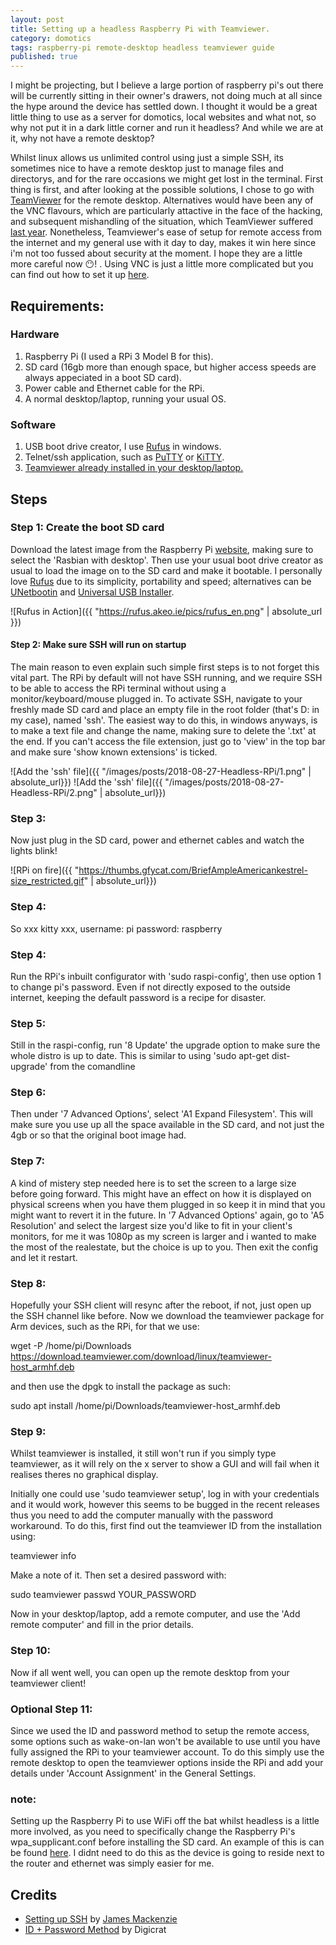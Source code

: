 ```yaml
---
layout: post
title: Setting up a headless Raspberry Pi with Teamviewer.
category: domotics
tags: raspberry-pi remote-desktop headless teamviewer guide
published: true
---
```


I might be projecting, but I believe a large portion of raspberry pi's out there will be currently sitting in their owner's drawers, not doing much at all since the hype around the device has settled down. I thought it would be a great little thing to use as a server for domotics, local websites and what not, so why not put it in a dark little corner and run it headless? And while we are at it, why not have a remote desktop?

Whilst linux allows us unlimited control using just a simple SSH, its sometimes nice to have a remote desktop just to manage files and directorys, and for the rare occasions we might get lost in the terminal. First thing is first, and after looking at the possible solutions, I chose to go with [TeamViewer](https://www.teamviewer.com/en/) for the remote desktop. Alternatives would have been any of the VNC flavours, which are particularly attactive in the face of the hacking, and subsequent mishandling of the situation, which TeamViewer suffered [last year](INSERTLINK). Nonetheless, Teamviewer's ease of setup for remote access from the internet and my general use with it day to day, makes it win here since i'm not too fussed about security at the moment. I hope they are a little more careful now :no_mouth:!
. Using VNC is just a little more complicated but you can find out how to set it up [here](insertlink).

## Requirements:
### Hardware
1. Raspberry Pi (I used a RPi 3 Model B for this).
2. SD card (16gb more than enough space, but higher access speeds are always appeciated in a boot SD card).
3. Power cable and Ethernet cable for the RPi.
4. A normal desktop/laptop, running your usual OS.

### Software
1. USB boot drive creator, I use [Rufus](https://rufus.akeo.ie/) in windows.
2. Telnet/ssh application, such as [PuTTY](https://www.putty.org/) or [KiTTY](http://www.9bis.net/kitty/).
3. [Teamviewer already installed in your desktop/laptop.](https://www.teamviewer.com/en/)

## Steps
### Step 1: Create the boot SD card
Download the latest image from the Raspberry Pi [website](https://www.raspberrypi.org/downloads/raspbian/), making sure to select the 'Rasbian with desktop'. Then use your usual boot drive creator as usual to load the image on to the SD card and make it bootable. I personally love [Rufus](https://rufus.akeo.ie/) due to its simplicity, portability and speed; alternatives can be [UNetbootin](https://unetbootin.github.io/) and [Universal USB Installer](https://www.pendrivelinux.com/universal-usb-installer-easy-as-1-2-3/).

![Rufus in Action]({{ "https://rufus.akeo.ie/pics/rufus_en.png" | absolute_url }})

#### Step 2: Make sure SSH will run on startup
The main reason to even explain such simple first steps is to not forget this vital part. The RPi by default will not have SSH running, and we require SSH to be able to access the RPi terminal without using a monitor/keyboard/mouse plugged in. To activate SSH, navigate to your freshly made SD card and place an empty file in the root folder (that's D: in my case), named 'ssh'. The easiest way to do this, in windows anyways, is to make a text file and change the name, making sure to delete the '.txt' at the end. If you can't access the file extension, just go to 'view' in the top bar and make sure 'show known extensions' is ticked.

![Add the 'ssh' file]({{ "/images/posts/2018-08-27-Headless-RPi/1.png" | absolute_url}})
![Add the 'ssh' file]({{ "/images/posts/2018-08-27-Headless-RPi/2.png" | absolute_url}})

### Step 3:
Now just plug in the SD card, power and ethernet cables and watch the lights blink!

![RPi on fire]({{ "https://thumbs.gfycat.com/BriefAmpleAmericankestrel-size_restricted.gif"  | absolute_url}})

### Step 4:
So xxx kitty xxx,
username: pi
password: raspberry


### Step 4:
Run the RPi's inbuilt configurator with 'sudo raspi-config', then use option 1 to change pi's password. Even if not directly exposed to the outside internet, keeping the default password is a recipe for disaster.

### Step 5:
Still in the raspi-config, run '8 Update' the upgrade option to make sure the whole distro is up to date. This is similar to using 'sudo apt-get dist-upgrade' from the comandline

### Step 6:
Then under '7 Advanced Options', select 'A1 Expand Filesystem'. This will make sure you use up all the space available in the SD card, and not just the 4gb or so that the original boot image had.

### Step 7:
A kind of mistery step needed here is to set the screen to a large size before going forward. This might have an effect on how it is displayed on physical screens when you have them plugged in so keep it in mind that you might want to revert it in the future. In '7 Advanced Options' again, go to 'A5 Resolution' and select the largest size you'd like to fit in your client's monitors, for me it was 1080p as my screen is larger and i wanted to make the most of the realestate, but the choice is up to you. Then exit the config and let it restart.

### Step 8:
Hopefully your SSH client will resync after the reboot, if not, just open up the SSH channel like before. Now we download the teamviewer package for Arm devices, such as the RPi, for that we use:

wget -P /home/pi/Downloads https://download.teamviewer.com/download/linux/teamviewer-host_armhf.deb

and then use the dpgk to install the package as such:

sudo apt install /home/pi/Downloads/teamviewer-host_armhf.deb

### Step 9:
Whilst teamviewer is installed, it still won't run if you simply type teamviewer, as it will rely on the x server to show a GUI and will fail when it realises theres no graphical display.


Initially one could use 'sudo teamviewer setup', log in with your credentials and it would work, however this seems to be bugged in the recent releases thus you need to add the computer manually with the password workaround.
To do this, first find out the teamviewer ID from the installation using:

teamviewer info

Make a note of it. Then set a desired password with:

sudo teamviewer passwd YOUR_PASSWORD

Now in your desktop/laptop, add a remote computer, and use the 'Add remote computer' and fill in the prior details.

### Step 10:

Now if all went well, you can open up the remote desktop from your teamviewer client!

### Optional Step 11:

Since we used the ID and password method to setup the remote access, some options such as wake-on-lan won't be available to use until you have fully assigned the RPi to your teamviewer account. To do this simply use the remote desktop to open the teamviewer options inside the RPi and add your details under 'Account Assignment' in the General Settings.

### note:
Setting up the Raspberry Pi to use WiFi off the bat whilst headless is a little more involved, as you need to specifically change the Raspberry Pi's wpa_supplicant.conf before installing the SD card. An example of this is can be found [here](https://styxit.com/2017/03/14/headless-raspberry-setup.html). I didnt need to do this as the device is going to reside next to the router and ethernet was simply easier for me.


## Credits
 * [Setting up SSH](https://hackernoon.com/raspberry-pi-headless-install-462ccabd75d0) by [James Mackenzie](https://hackernoon.com/@jamesfmackenzie)
 * [ID + Password Method](https://community.teamviewer.com/t5/Linux/TeamViewer-13-for-Ubuntu-16-04-4-LTS-connectivity-problems/td-p/32006) by Digicrat
